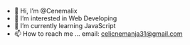 - 👋 Hi, I’m @Cenemalix
- 👀 I’m interested in Web Developing 
- 🌱 I’m currently learning JavaScript
- 📫 How to reach me ... email: celicnemanja31@gmail.com
